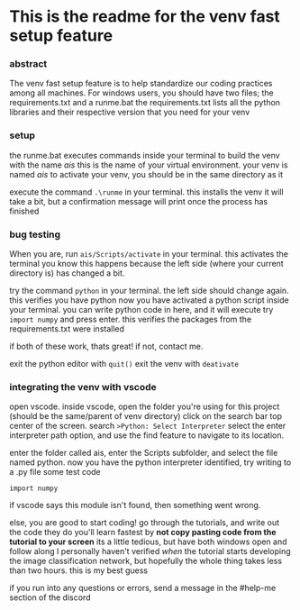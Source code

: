 # This is the readme for the venv fast setup feature

### abstract

The venv fast setup feature is to help standardize our coding practices among all machines.
For windows users, you should have two files; the requirements.txt and a runme.bat
the requirements.txt lists all the python libraries and their respective version that you need for your venv

### setup

the runme.bat executes commands inside your terminal to build the venv with the name *ais*
this is the name of your virtual environment. your venv is named *ais*
to activate your venv, you should be in the same directory as it

execute the command `.\runme` in your terminal. this installs the venv
it will take a bit, but a confirmation message will print once the process has finished


### bug testing

When you are, run `ais/Scripts/activate` in your terminal. this activates the terminal
you know this happens because the left side (where your current directory is) has changed a bit.

try the command `python` in your terminal. the left side should change again. this verifies you have python
now you have activated a python script inside your terminal. you can write python code in here, and it will execute
try `import numpy` and press enter. this verifies the packages from the requirements.txt were installed

if both of these work, thats great! if not, contact me.

exit the python editor with `quit()`
exit the venv with `deativate`


### integrating the venv with vscode

open vscode. inside vscode, open the folder you're using for this project (should be the same/parent of venv directory)
click on the search bar top center of the screen. search `>Python: Select Interpreter`
select the enter interpreter path option, and use the find feature to navigate to its location.

enter the folder called ais, enter the Scripts subfolder, and select the file named python.
now you have the python interpreter identified, try writing to a .py file some test code

`import numpy`

if vscode says this module isn't found, then something went wrong.

else, you are good to start coding! go through the tutorials, and write out the code they do
you'll learn fastest by **not copy pasting code from the tutorial to your screen**
its a little tedious, but have both windows open and follow along
I personally haven't verified *when* the tutorial starts developing the image classification network, but hopefully the whole thing takes less than two hours. this is my best guess

if you run into any questions or errors, send a message in the #help-me section of the discord


